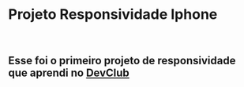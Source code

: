 <h1>Projeto Responsividade Iphone</h1>
<br>
<h2>Esse foi o primeiro projeto de responsividade que aprendi no <a href="https://rodolfomori.com.br/devclub">DevClub</a></h2>

